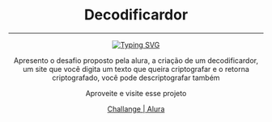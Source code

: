 <div align="center">
  <h1>Decodificardor</h1>
  <hr>
  
<a href="https://git.io/typing-svg"><img src="https://readme-typing-svg.herokuapp.com?duration=8000&width=600&height=100&lines=Curso+da+Alura%2BOracle+na+forma%C3%A7%C3%A3o+de+novos+devs!!" alt="Typing SVG" /></a>
  
  <p>Apresento o desafio proposto pela alura, a criação de um decodificardor, um site que você digita um texto que queira criptografar e o retorna criptografado, você pode descriptografar também</p>
  <p>Aproveite e visite esse projeto</p>
  <a href="https://michellynonatto.github.io/Decodificador/" target="_blank">Challange | Alura</a>
  <br>
</div>
